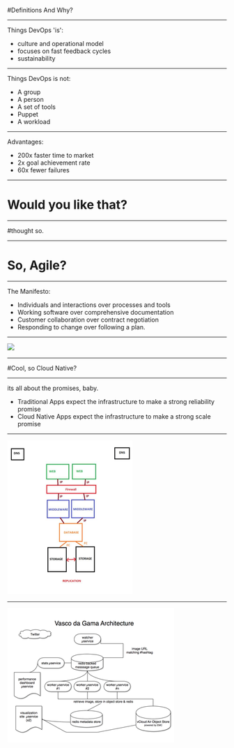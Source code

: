 #Definitions And Why?

---

Things DevOps 'is':

* culture and operational model
* focuses on fast feedback cycles
* sustainability

---

Things DevOps is not:

* A group
* A person
* A set of tools
* Puppet
* A workload

---

Advantages:

* 200x faster time to market
* 2x goal achievement rate
* 60x fewer failures

--- 

# Would you like that?

--- 

#thought so.

---

# So, Agile?

---

The Manifesto:

* Individuals and interactions over processes and tools
* Working software over comprehensive documentation
* Customer collaboration over contract negotiation
* Responding to change over following a plan.

---

![](https://s-media-cache-ak0.pinimg.com/736x/10/90/84/1090842ba1c2d35a3520d22479911b88.jpg)

---

#Cool, so Cloud Native?

---

its all about the promises, baby.

* Traditional Apps expect the infrastructure to make a strong reliability promise
* Cloud Native Apps expect the infrastructure to make a strong scale promise

---

![](images/traditionalapp.png)

---

![](images/cna.png)
